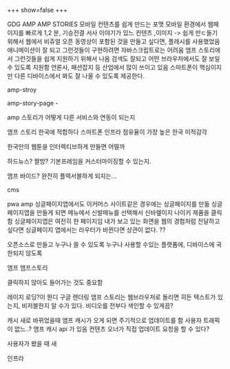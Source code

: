 +++
show=false 
+++

GDG AMP
AMP STORIES
모바일 컨텐츠를 쉽게 만드는 포맷
모바일 환경에서 웹페이지를 빠르게
1,2 분, 기승전결 서사 이야기가 있느 컨텐츠 ,이미지
-> 쉽게 만ㄷ들기 위해서
웹에서 비쥬얼 오픈
동영상이 포함된 것을 만들고 싶다면, 플래시를 사용했었음 애니메이션이 잘 되고 그런것들이 구현하려면
자바스크립트로는 어려움
앰프 스토리에서 그런것들을 쉽게 지원하기 위해서 나옴
검색도 잘되고 어떤 브라우저에서도 잘 보일 수 있도록 지원함
언론사, 패션잡지 등 산업에서 많이 쓰이고 있음
스마트폰이 핵심이지만 다른 디바이스에서 봐도 잘 나올 수 있도록 제공한다.

amp-stroy

amp-story-page -

amp 스토리가 어떻게 다른 서비스와 연동이 되는지

앰프 스토리 한국에 적합하다
스마트폰 인프라 점유율이 가장 높은 한국
미적감각

한국만의
웹툰을 인터렉티브하게 만들면 어떨까

하드뉴스?
짤방?
기본프레임을 커스터마이징할 수 있는지.

앰프 바이드?
완전히 플렉서블하게 되지는...

cms

pwa
amp
싱글페이지앱에서도 이커머스 사이트같은 경우에는 싱글페이지를 만듦
싱글페이지앱을 만들게 되면
메뉴에서 신발메뉴를 선택해서 신바렢이지 나이키 제품을 클릭함
싱글페이지앱은 여전히 한 페이지임
내가 보고 있는 화면을 웹의 경험처럼 전달하고 싶다면 싱글페이지 앱에서는 라우터가 바뀐다면 상관이 없다. ??

오픈소스로 만들고 누구나 쓸 수 있도록 누구나 사용할 수있는 플랫폼에, 디바이스에 국한되지 않도록

앰프 앰프스토리

클릭하지 않아도 들어가는 것도 중요함

레이지 로딩?이 뭔디
구글 렌더링
앰프 스토리는 웹브라우저로 돌리면 히든 텍스트가 있는지, 비저블한지 알 수가 있다.
비디오를 전부다 색인할 수 있게끔?

캐시
새로 바뀌었을때
앰프 캐시가 오게 되면 주기적으로 업데이트를 함
사용자 트래픽이 없느..?
앰프 캐시 api 가 있음
컨텐츠 오너가 직접 업데이트 요청을 할 수 있다?

사용자가 봤을 때 새

인프라
